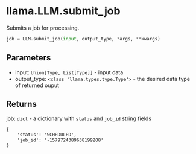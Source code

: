 # llama.LLM.submit_job

Submits a job for processing.

```python
job = LLM.submit_job(input, output_type, *args, **kwargs)
```

## Parameters

-   input: `Union[Type, List[Type]]` - input data
-   output_type: `<class 'llama.types.type.Type'>` - the desired data type of returned ouput

## Returns

job: `dict` - a dictionary with `status` and `job_id` string fields

```
{
    'status': 'SCHEDULED',
    'job_id': '-1579724389638199208'
}
```

